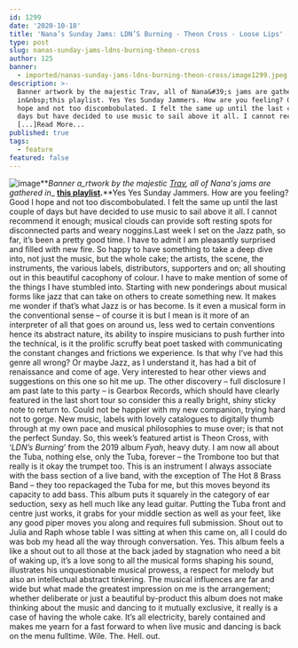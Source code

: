 ```yaml
---
id: 1299
date: '2020-10-18'
title: 'Nana’s Sunday Jams: LDN’S Burning - Theon Cross - Loose Lips'
type: post
slug: nanas-sunday-jams-ldns-burning-theon-cross
author: 125
banner:
  - imported/nanas-sunday-jams-ldns-burning-theon-cross/image1299.jpeg
description: >-
  Banner artwork by the majestic Trav, all of Nana&#39;s jams are gathered
  in&nbsp;this playlist. Yes Yes Sunday Jammers. How are you feeling? Good I
  hope and not too discombobulated. I felt the same up until the last couple of
  days but have decided to use music to sail above it all. I cannot recommend it
  [...]Read More...
published: true
tags:
  - feature
featured: false
---
```

![image](../imported/nanas-sunday-jams-ldns-burning-theon-cross/image1299.jpeg)**_Banner a_rtwork by the majestic [Trav](https://www.backdownwarchild.co.uk/), all of Nana's jams are gathered in__ [__this playlist__](https://open.spotify.com/playlist/12UoQ8ov5i6P8BIfm2lOjS?si=jarAn1CXSEuYB9vAxJidOg)__.__**Yes Yes Sunday Jammers. How are you feeling? Good I hope and not too discombobulated. I felt the same up until the last couple of days but have decided to use music to sail above it all. I cannot recommend it enough; musical clouds can provide soft resting spots for disconnected parts and weary noggins.Last week I set on the Jazz path, so far, it’s been a pretty good time. I have to admit I am pleasantly surprised and filled with new fire. So happy to have something to take a deep dive into, not just the music, but the whole cake; the artists, the scene, the instruments, the various labels, distributors, supporters and on; all shouting out in this beautiful cacophony of colour. I have to make mention of some of the things I have stumbled into. Starting with new ponderings about musical forms like jazz that can take on others to create something new. It makes me wonder if that’s what Jazz is or has become. Is it even a musical form in the conventional sense – of course it is but I mean is it more of an interpreter of all that goes on around us, less wed to certain conventions hence its abstract nature, its ability to inspire musicians to push further into the technical, is it the prolific scruffy beat poet tasked with communicating the constant changes and frictions we experience. Is that why I’ve had this genre all wrong? Or maybe Jazz, as I understand it, has had a bit of renaissance and come of age. Very interested to hear other views and suggestions on this one so hit me up. The other discovery – full disclosure I am past late to this party – is Gearbox Records, which should have clearly featured in the last short tour so consider this a really bright, shiny sticky note to return to. Could not be happier with my new companion, trying hard not to gorge. New music, labels with lovely catalogues to digitally thumb through at my own pace and musical philosophies to muse over; is that not the perfect Sunday. So, this week’s featured artist is Theon Cross, with ‘_LDN’s Burning_’ from the 2019 album _Fyah_, heavy duty. I am now all about the Tuba, nothing else, only the Tuba, forever – the Trombone too but that really is it okay the trumpet too. This is an instrument I always associate with the bass section of a live band, with the exception of The Hot 8 Brass Band – they too repackaged the Tuba for me, but this moves beyond its capacity to add bass. This album puts it squarely in the category of ear seduction, sexy as hell much like any lead guitar. Putting the Tuba front and centre just works, it grabs for your middle section as well as your feet, like any good piper moves you along and requires full submission. Shout out to Julia and Raph whose table I was sitting at when this came on, all I could do was bob my head all the way through conversation. Yes. This album feels a like a shout out to all those at the back jaded by stagnation who need a bit of waking up, it’s a love song to all the musical forms shaping his sound, illustrates his unquestionable musical prowess, a respect for melody but also an intellectual abstract tinkering. The musical influences are far and wide but what made the greatest impression on me is the arrangement; whether deliberate or just a beautiful by-product this album does not make thinking about the music and dancing to it mutually exclusive, it really is a case of having the whole cake. It’s all electricity, barely contained and makes me yearn for a fast forward to when live music and dancing is back on the menu fulltime. Wile. The. Hell. out.